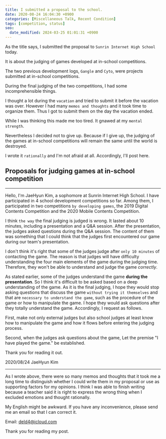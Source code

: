 ```yaml
---
title: I submitted a proposal to the school.
date: 2020-08-24 16:04:30 +0900
categories: [Miscellaneous Talk, Recent Condition]
tags: [competition, status]
seo:
  date_modified: 2024-03-25 01:01:31 +0900
---
```


As the title says, I submitted the proposal to `Sunrin Internet High School` today.

It is about the judging of games developed at in-school competitions.

The two previous development logs, `Gangle` and `Cyto`, were projects submitted at in-school competitions.

During the final judging of the two competitions, I had some incomprehensible things. 

I thought a lot during the `vacation` and tried to submit it before the vacation was over. However I had many `memos and thoughts` and it took time to organize them. Thus I got to submit them on the day the vacation ended.

While I was thinking this made me too tired. It gnawed at my `mental strength`.

Nevertheless I decided not to give up. Because if I give up, the judging of the games at in-school competitions will remain the same until the world is destroyed.

I wrote it `rationally` and I'm not afraid at all. Accordingly, I'll post here.


## Proposals for judging games at in-school competition

***

Hello, I'm JaeHyun Kim, a sophomore at Sunrin Internet High School. I have participated in 4 school development competitions so far. Among them, I participated in two competitions `by developing games`, the 2019 Digital Contents Competition and the 2020 Mobile Contents Competition.

I think `the way` the final judging is judged is wrong. It lasted about 10 minutes, including a presentation and a Q&A session. After the presentation, the judges asked questions during the Q&A session. The content of them was something that I could think that the judges first encountered our game during our team's presentation.

I don't think it's right that some of the judges judge after `only 10 minutes` of contacting the game. The reason is that judges will have difficulty understanding the four main elements of the game during the judging time. Therefore, they won't be able to understand and judge the game *correctly*. 

As stated earlier, some of the judges understand the game **during the presentation**. So I think it's difficult to be asked based on a deep understanding of the game. As it is the final judging, I hope they would stop asking questions that discuss the game `without trying it themselves` and that are `necessary to understand the game`, such as the procedure of the game or how to manipulate the game. I hope they would ask questions after they totally understand the game. Accordingly, I request as follows.

First, make not only external judges but also school judges at least know how to manipulate the game and how it flows before entering the judging process.

Second, when the judges ask questions about the game, Let the premise "I have played the game." be established.

Thank you for reading it out.

2020/08/24 JaeHyun Kim

***

As I wrote above, there were so many memos and thoughts that it took me a long time to distinguish whether I could write them in my proposal or use as supporting factors for my opinions. I think I was able to finish writing because a teacher said it is right to express the wrong thing when I excluded emotions and thought rationally.

My English might be awkward. If you have any inconvenience, please send me an email so that I can correct it.

Email: deld4@icloud.com

Thank you for reading my post.
